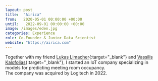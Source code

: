 ```yaml
---
layout: post
title:  "Airica"
from:   2020-05-01 00:00:00 +00:00
until:   2022-09-01 00:00:00 +00:00
image: /images/eden.jpg
categories: Experience
role: Co-Founder & Junior Data Scientist
website: "https://airica.com"
---
```

Together with my friend [Lukas Limacher](https://www.linkedin.com/in/lukaslimacher/){:target="_blank"}  and [Vassilis Kalofolias](https://scholar.google.com/citations?user=Bz1RQ8MAAAAJ&hl=en){:target="_blank"}, I started an IoT company specializing in models for predicting meeting room occupancy.\
The company was acquired by Logitech in 2022.
